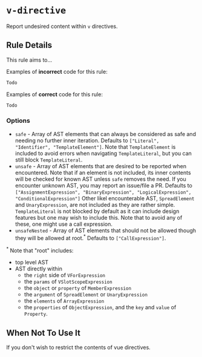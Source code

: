 # `v-directive`

Report undesired content within `v` directives.

## Rule Details

This rule aims to...

Examples of **incorrect** code for this rule:

```html
Todo
```

Examples of **correct** code for this rule:

```html
Todo
```

### Options

- `safe` - Array of AST elements that can always be considered as safe and
  needing no further inner iteration. Defaults to
  `["Literal", "Identifier", "TemplateElement"]`. Note
  that `TemplateElement` is included to avoid errors when navigating
  `TemplateLiteral`, but you can still block `TemplateLiteral`.
- `unsafe` - Array of AST elements that are desired to be reported when
  encountered. Note that if an element is not included, its inner contents
  will be checked for known AST unless `safe` removes the need. If you
  encounter unknown AST, you may report an issue/file a PR. Defaults to
  `["AssignmentExpression", "BinaryExpression", "LogicalExpression", "ConditionalExpression"]`
  Other likel encounterable AST, `SpreadElement` and `UnaryExpression`, are
  not included as they are rather simple. `TemplateLiteral` is not blocked by
  default as it can include design features but one may wish to include this.
  Note that to avoid any of these, one might use a call expression.
- `unsafeNested` -  Array of AST elements that should not be allowed though
  they will be allowed at root.<sup>*</sup> Defaults to `["CallExpression"]`.

<sup>*</sup> Note that "root" includes:
- top level AST
- AST directly within
  - the `right` side of `VForExpression`
  - the `params` of `VSlotScopeExpression`
  - the `object` or `property` of `MemberExpression`
  - the `argument` of `SpreadElement` or `UnaryExpression`
  - the `elements` of `ArrayExpression`
  - the `properties` of `ObjectExpression`, and the `key`
    and `value` of `Property`.

## When Not To Use It

If you don't wish to restrict the contents of vue directives.
